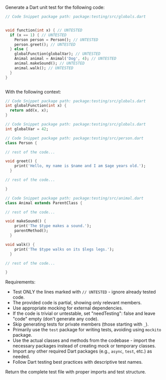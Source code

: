 Generate a Dart unit test for the following code:

```dart
// Code Snippet package path: package:testing/src/globals.dart


void function(int x) { // UNTESTED
  if (x == 1) { // UNTESTED
    Person person = Person(); // UNTESTED
    person.greet(); // UNTESTED
  } else {
    globalFunction(globalVar); // UNTESTED
    Animal animal = Animal('Dog', 4); // UNTESTED
    animal.makeSound(); // UNTESTED
    animal.walk(); // UNTESTED
  }
}



```

With the following context:

```dart
// Code Snippet package path: package:testing/src/globals.dart
int globalFunction(int x) {
  return add(x, x);
} 

// Code Snippet package path: package:testing/src/globals.dart
int globalVar = 42; 

// Code Snippet package path: package:testing/src/person.dart
class Person { 

// rest of the code... 

void greet() {
    print('Hello, my name is $name and I am $age years old.');
  } 

// rest of the code... 

} 

// Code Snippet package path: package:testing/src/animal.dart
class Animal extends ParentClass { 

// rest of the code... 

void makeSound() {
    print('The $type makes a sound.');
    parentMethod();
  } 

void walk() {
    print('The $type walks on its $legs legs.');
  } 

// rest of the code... 

} 


```

Requirements:
- Test ONLY the lines marked with `// UNTESTED` - ignore already tested code.
- The provided code is partial, showing only relevant members.
- Use appropriate mocking for external dependencies.
- If the code is trivial or untestable, set "needTesting": false and leave "code" empty (don't generate any code).
- Skip generating tests for private members (those starting with `_`).
- Primarily use the `test` package for writing tests, avoiding using `mockito` package.
- Use the actual classes and methods from the codebase - import the necessary packages instead of creating mock or temporary classes.
- Import any other required Dart packages (e.g., `async`, `test`, etc.) as needed.
- Follow Dart testing best practices with descriptive test names.

Return the complete test file with proper imports and test structure.